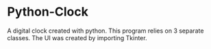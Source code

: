 # Python-Clock
A digital clock created with python. This program relies on 3 separate classes. The UI was created by importing Tkinter.
